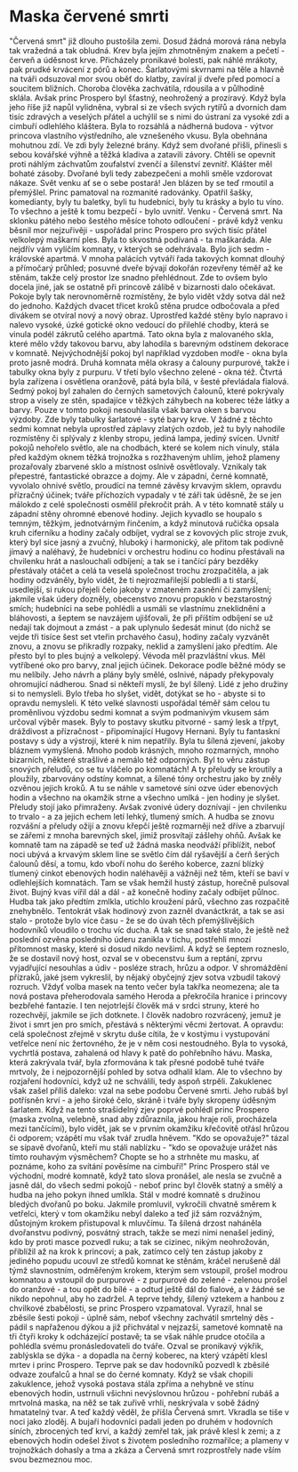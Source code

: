 # Maska červené smrti
"Červená smrt" již dlouho pustošila zemi. Dosud žádná morová rána nebyla tak vražedná a tak obludná. Krev byla jejím zhmotněným znakem a pečetí - červeň a úděsnost krve. Přicházely pronikavé bolesti, pak náhlé mrákoty, pak prudké krvácení z pórů a konec. Šarlatovými skvrnami na těle a hlavně na tváři odsuzoval mor svou oběť do klatby, zavíral jí dveře před pomocí a soucitem bližních. Choroba člověka zachvátila, rdousila a v půlhodině sklála. 
Avšak princ Prospero byl šťastný, neohrožený a prozíravý. Když byla jeho říše již napůl vylidněna, vybral si ze všech svých rytířů a dvorních dam tisíc zdravých a veselých přátel a uchýlil se s nimi do ústraní za vysoké zdi a cimbuří odlehlého kláštera. Byla to rozsáhlá a nádherná budova - výtvor princova vlastního výstředního, ale vznešeného vkusu. Byla obehnána mohutnou zdí. Ve zdi byly železné brány. Když sem dvořané přišli, přinesli s sebou kovářské výhně a těžká kladiva a zatavili závory. Chtěli se opevnit proti náhlým záchvatům zoufalství zvenčí a šílenství zevnitř. Klášter měl bohaté zásoby. Dvořané byli tedy zabezpečeni a mohli směle vzdorovat nákaze. Svět venku ať se o sebe postará! Jen blázen by se teď rmoutil a přemýšlel. Princ pamatoval na rozmanité radovánky. Opatřil šašky, komedianty, byly tu baletky, byli tu hudebníci, byly tu krásky a bylo tu víno. To všechno a ještě k tomu bezpečí - bylo uvnitř. Venku - Červená smrt. 
Na sklonku pátého nebo šestého měsíce tohoto odloučení - právě když venku běsnil mor nejzuřivěji - uspořádal princ Prospero pro svých tisíc přátel velkolepý maškarní ples. 
Byla to skvostná podívaná - ta maškaráda. Ale nejdřív vám vylíčím komnaty, v kterých se odehrávala. Bylo jich sedm - královské apartmá. V mnoha palácích vytváří řada takových komnat dlouhý a přímočarý průhled; posuvné dveře bývají dokořán rozevřeny téměř až ke stěnám, takže celý prostor lze snadno přehlédnout. Zde to ovšem bylo docela jiné, jak se ostatně při princově zálibě v bizarnosti dalo očekávat. Pokoje byly tak nerovnoměrně rozmístěny, že bylo vidět vždy sotva dál než do jednoho. Každých dvacet třicet kroků stěna prudce odbočovala a před divákem se otvíral nový a nový obraz. Uprostřed každé stěny bylo napravo i nalevo vysoké, úzké gotické okno vedoucí do přilehlé chodby, která se vinula podél zákrutů celého apartmá. Tato okna byla z malovaného skla, které mělo vždy takovou barvu, aby lahodila s barevným odstínem dekorace v komnatě. Nejvýchodnější pokoj byl například vyzdoben modře - okna byla proto jasně modrá. Druhá komnata měla okrasy a čalouny purpurové, takže i tabulky okna byly z purpuru. V třetí bylo všechno zelené - okna též. Čtvrtá byla zařízena i osvětlena oranžově, pátá byla bílá, v šesté převládala fialová. Sedmý pokoj byl zahalen do černých sametových čalounů, které pokrývaly strop a visely ze stěn, spadajíce v těžkých záhybech na koberec téže látky a barvy. Pouze v tomto pokoji nesouhlasila však barva oken s barvou výzdoby. Zde byly tabulky šarlatové - syté barvy krve. V žádné z těchto sedmi komnat nebyla uprostřed záplavy zlatých ozdob, jež tu byly nahodile rozmístěny či splývaly z klenby stropu, jediná lampa, jediný svícen. Uvnitř pokojů nehořelo světlo, ale na chodbách, které se kolem nich vinuly, stála před každým oknem těžká trojnožka s rozžhaveným uhlím, jehož plameny prozařovaly zbarvené sklo a místnost oslnivě osvětlovaly. Vznikaly tak přepestré, fantastické obrazce a dojmy. Ale v západní, černé komnatě, vyvolalo ohnivé světlo, proudící na temné závěsy krvavým sklem, opravdu přízračný účinek; tváře příchozích vypadaly v té záři tak úděsně, že se jen málokdo z celé společnosti osmělil překročit práh. 
A v této komnatě stály u západní stěny ohromné ebenové hodiny. Jejich kyvadlo se houpalo s temným, těžkým, jednotvárným řinčením, a když minutová ručička opsala kruh ciferníku a hodiny začaly odbíjet, vydral se z kovových plic stroje zvuk, který byl sice jasný a zvučný, hluboký i harmonický, ale přitom tak podivně jímavý a naléhavý, že hudebníci v orchestru hodinu co hodinu přestávali na chvilenku hrát a naslouchali odbíjení; a tak se i tančící páry bezděky přestávaly otáčet a celá ta veselá společnost trochu zrozpačitěla, a jak hodiny odzváněly, bylo vidět, že ti nejrozmařilejší pobledli a ti starší, usedlejší, si rukou přejeli čelo jakoby v zmateném zasnění či zamyšlení; jakmile však údery dozněly, obecenstvo znovu propuklo v bezstarostný smích; hudebníci na sebe pohlédli a usmáli se vlastnímu zneklidnění a bláhovosti, a šeptem se navzájem ujišťovali, že při příštím odbíjení se už nedají tak dojmout a zmást - a pak uplynulo šedesát minut (do nichž se vejde tři tisíce šest set vteřin prchavého času), hodiny začaly vyzvánět znovu, a znovu se přikradly rozpaky, neklid a zamyšlení jako předtím. 
Ale přesto byl to ples bujný a velkolepý. Vévoda měl prazvláštní vkus. Měl vytříbené oko pro barvy, znal jejich účinek. Dekorace podle běžné módy se mu nelíbily. Jeho návrh a plány byly smělé, oslnivé, nápady překypovaly ohromující nádherou. Snad si někteří myslí, že byl šílený. Lidé z jeho družiny si to nemysleli. Bylo třeba ho slyšet, vidět, dotýkat se ho - abyste si to opravdu nemysleli. 
K této velké slavnosti uspořádal téměř sám celou tu proměnlivou výzdobu sedmi komnat a svým podmanivým vkusem sám určoval výběr masek. Byly to postavy skutku pitvorné - samý lesk a třpyt, dráždivost a přízračnost - připomínající Hugovy Hernani. Byly tu fantaskní postavy s údy a výstrojí, které k nim nepatřily. Byla tu šílená zjevení, jakoby bláznem vymyšlená. Mnoho podob krásných, mnoho rozmarných, mnoho bizarních, některé strašlivé a nemálo též odporných. Byl to věru zástup snových přeludů, co se tu vláčelo po komnatách! A ty přeludy se kroutily a ploužily, zbarvovány odstíny komnat, a šílené tóny orchestru jako by zněly ozvěnou jejich kroků. A tu se náhle v sametové síni ozve úder ebenových hodin a všechno na okamžik strne a všechno umlká - jen hodiny je slyšet. Přeludy stojí jako přimraženy. Avšak zvonivé údery doznívají - jen chvilenku to trvalo - a za jejich echem letí lehký, tlumený smích. A hudba se znovu rozvášní a přeludy ožijí a znovu křepčí ještě rozmarněji než dříve a zbarvují se zářemi z mnoha barevných skel, jimiž prosvítají zášlehy ohňů. Avšak ke komnatě tam na západě se teď už žádná maska neodváží přiblížit, neboť noci ubývá a krvavým sklem line se světlo čím dál ryšavější a čerň šerých čalounů děsí, a tomu, kdo vboří nohu do šerého koberce, zazní blízký tlumený cinkot ebenových hodin naléhavěji a vážněji než těm, kteří se baví v odlehlejších komnatách. 
Tam se však hemžil hustý zástup, horečně pulsoval život. Bujný kvas vířil dál a dál - až konečně hodiny začaly odbíjet půlnoc. Hudba tak jako předtím zmlkla, utichlo kroužení párů, všechno zas rozpačitě znehybnělo. Tentokrát však hodinový zvon zazněl dvanáctkrát, a tak se asi stalo - protože bylo více času - že se do úvah těch přemýšlivějších hodovníků vloudilo o trochu víc ducha. A tak se snad také stalo, že ještě než poslední ozvěna posledního úderu zanikla v tichu, postřehli mnozí přítomnost masky, které si dosud nikdo nevšiml. A když se šeptem rozneslo, že se dostavil nový host, ozval se v obecenstvu šum a reptání, zprvu vyjadřující nesouhlas a údiv - posléze strach, hrůzu a odpor. 
V shromáždění přízraků, jaké jsem vykreslil, by nějaký obyčejný zjev sotva vzbudil takový rozruch. Vždyť volba masek na tento večer byla takřka neomezena; ale ta nová postava přeherodovala samého Heroda a překročila hranice i princovy bezbřehé fantazie. I ten nejotrlejší člověk má v srdci struny, které ho rozechvějí, jakmile se jich dotknete. I člověk nadobro rozvrácený, jemuž je život i smrt jen pro smích, přestává s některými věcmi žertovat. A opravdu: celá společnost zřejmě v skrytu duše cítila, že v kostýmu i vystupování vetřelce není nic žertovného, že je v něm cosi nestoudného. Byla to vysoká, vychrtlá postava, zahalená od hlavy k patě do pohřebního hávu. Maska, která zakrývala tvář, byla zformována k tak přesné podobě tuhé tváře mrtvoly, že i nejpozornější pohled by sotva odhalil klam. Ale to všechno by rozjaření hodovníci, když už ne schválili, tedy aspoň strpěli. Zakuklenec však zašel příliš daleko: vzal na sebe podobu Červené smrti. Jeho rubáš byl potřísněn krví - a jeho široké čelo, skráně i tváře byly skropeny úděsným šarlatem. 
Když na tento strašidelný zjev poprvé pohlédl princ Prospero (maska zvolna, velebně, snad aby zdůraznila, jakou hraje roli, procházela mezi tančícími), bylo vidět, jak se v prvním okamžiku křečovitě otřásl hrůzou či odporem; vzápětí mu však tvář zrudla hněvem. 
"Kdo se opovažuje?" tázal se sípavě dvořanů, kteří mu stáli nablízku - "kdo se opovažuje urážet nás tímto rouhavým výsměchem? Chopte se ho a strhněte mu masku, ať poznáme, koho za svítání pověsíme na cimbuří!" 
Princ Prospero stál ve východní, modré komnatě, když tato slova pronášel, ale nesla se zvučně a jasně dál, do všech sedmi pokojů - neboť princ byl člověk statný a smělý a hudba na jeho pokyn ihned umlkla. 
Stál v modré komnatě s družinou bledých dvořanů po boku. Jakmile promluvil, vykročili chvatně směrem k vetřelci, který v tom okamžiku nebyl daleko a teď již sám rozvážným, důstojným krokem přistupoval k mluvčímu. Ta šílená drzost naháněla dvořanstvu podivný, posvátný strach, takže se mezi nimi nenašel jediný, kdo by proti masce pozvedl ruku; a tak se cizinec, nikým neohrožován, přiblížil až na krok k princovi; a pak, zatímco celý ten zástup jakoby z jediného popudu ucouvl ze středů komnat ke stěnám, kráčel nerušeně dál týmž slavnostním, odměřeným krokem, kterým sem vstoupil, prošel modrou komnatou a vstoupil do purpurové - z purpurové do zelené - zelenou prošel do oranžové - a tou opět do bílé - a odtud ještě dál do fialové, a v žádné se nikdo nepohnul, aby ho zadržel. A teprve tehdy, šílený vztekem a hanbou z chvilkové zbabělosti, se princ Prospero vzpamatoval. Vyrazil, hnal se zběsile šesti pokoji - úplně sám, neboť všechny zachvátil smrtelný děs - pádil s napřaženou dýkou a již přichvátal v nejzazší, sametové komnatě na tři čtyři kroky k odcházející postavě; ta se však náhle prudce otočila a pohlédla svému pronásledovateli do tváře. Ozval se pronikavý výkřik, zablýskla se dýka - a dopadla na černý koberec, na který vzápětí klesl mrtev i princ Prospero. Teprve pak se dav hodovníků pozvedl k zběsilé odvaze zoufalců a hnal se do černé komnaty. Když se však chopili zakuklence, jehož vysoká postava stála zpříma a nehybně ve stínu ebenových hodin, ustrnuli všichni nevýslovnou hrůzou - pohřební rubáš a mrtvolná maska, na něž se tak zuřivě vrhli, neskrývala v sobě žádný hmatatelný tvar. 
A teď každý věděl, že přišla Červená smrt. Vkradla se tiše v noci jako zloděj. A bujaří hodovníci padali jeden po druhém v hodovních síních, zbrocených teď krví, a každý zemřel tak, jak právě klesl k zemi; a z ebenových hodin odešel život s životem posledního rozmařilce; a plameny v trojnožkách dohasly a tma a zkáza a Červená smrt rozprostřely nade vším svou bezmeznou moc.
  